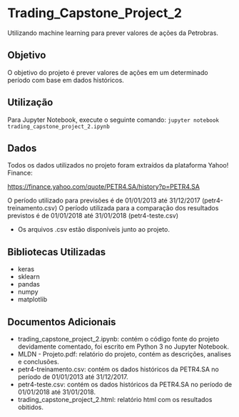 # Trading_Capstone_Project_2
Utilizando machine learning para prever valores de ações da Petrobras.

## Objetivo
O objetivo do projeto é prever valores de ações em um determinado período com base em dados históricos.

## Utilização
Para Jupyter Notebook, execute o seguinte comando:
`jupyter notebook trading_capstone_project_2.ipynb`

## Dados
Todos os dados utilizados no projeto foram extraídos da plataforma Yahoo! Finance:

https://finance.yahoo.com/quote/PETR4.SA/history?p=PETR4.SA

O período utilizado para previsões é de 01/01/2013 até 31/12/2017 (petr4-treinamento.csv)
O período utilizada para a comparação dos resultados previstos é de 01/01/2018 até 31/01/2018 (petr4-teste.csv)

* Os arquivos .csv estão disponíveis junto ao projeto.

## Bibliotecas Utilizadas
* keras
* sklearn
* pandas
* numpy
* matplotlib

## Documentos Adicionais
* trading_capstone_project_2.ipynb: contém o código fonte do projeto devidamente comentado, foi escrito em Python 3 no Jupyter Notebook.
* MLDN - Projeto.pdf: relatório do projeto, contém as descrições, analises e conclusões.
* petr4-treinamento.csv: contém os dados históricos da PETR4.SA no período de 01/01/2013 até 31/12/2017.
* petr4-teste.csv: contém os dados históricos da PETR4.SA no período de 01/01/2018 até 31/01/2018.
* trading_capstone_project_2.html: relatório html com os resultados obitidos.
